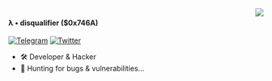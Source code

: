 <img align='right' src="https://github-readme-stats.vercel.app/api?username=disqualifier&show_icons=true&theme=dracula&count_private=true">

#### λ • disqualifier ($0x746A)

[![Telegram](https://img.shields.io/badge/Telegram-2CA5E0?style=for-the-badge&logo=telegram&logoColor=white)](https://t.me/dsqlfr)
[![Twitter](https://img.shields.io/badge/Twitter-1DA1F2?style=for-the-badge&logo=twitter&logoColor=white)](https://twitter.com/0x746A)
  
- 🛠️ Developer & Hacker
- 🐛 Hunting for bugs & vulnerabilities...
